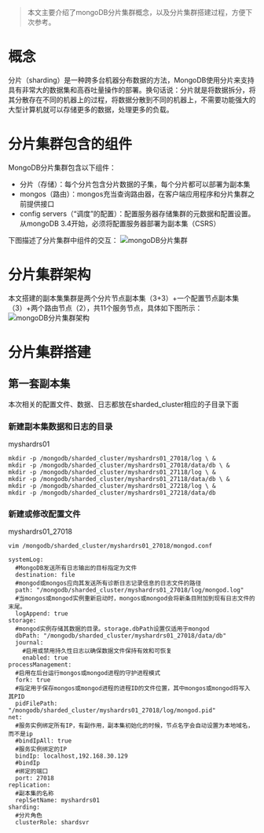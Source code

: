 > 本文主要介绍了mongoDB分片集群概念，以及分片集群搭建过程，方便下次参考。
# 概念
分片（sharding）是一种跨多台机器分布数据的方法，MongoDB使用分片来支持具有非常大的数据集和高吞吐量操作的部署。换句话说：分片就是将数据拆分，将其分散存在不同的机器上的过程，将数据分散到不同的机器上，不需要功能强大的大型计算机就可以存储更多的数据，处理更多的负载。
# 分片集群包含的组件
MongoDB分片集群包含以下组件：
- 分片（存储）：每个分片包含分片数据的子集，每个分片都可以部署为副本集
- mongos（路由）：mongos充当查询路由器，在客户端应用程序和分片集群之前提供接口
- config servers（“调度”的配置）：配置服务器存储集群的元数据和配置设置。从mongoDB 3.4开始，必须将配置服务器部署为副本集（CSRS）

下图描述了分片集群中组件的交互：
![mongoDB分片集群](https://upload-images.jianshu.io/upload_images/9905084-5a93f7dd7a2a3f4d.png?imageMogr2/auto-orient/strip%7CimageView2/2/w/1240)

# 分片集群架构
本文搭建的副本集集群是两个分片节点副本集（3+3）+一个配置节点副本集（3）+两个路由节点（2），共11个服务节点，具体如下图所示：
![mongoDB分片集群架构](https://upload-images.jianshu.io/upload_images/9905084-53db2d9118f06ba2.png?imageMogr2/auto-orient/strip%7CimageView2/2/w/1240)
# 分片集群搭建
## 第一套副本集
本次相关的配置文件、数据、日志都放在sharded_cluster相应的子目录下面
### 新建副本集数据和日志的目录
myshardrs01
```
mkdir -p /mongodb/sharded_cluster/myshardrs01_27018/log \ &
mkdir -p /mongodb/sharded_cluster/myshardrs01_27018/data/db \ &
mkdir -p /mongodb/sharded_cluster/myshardrs01_27118/log \ &
mkdir -p /mongodb/sharded_cluster/myshardrs01_27118/data/db \ &
mkdir -p /mongodb/sharded_cluster/myshardrs01_27218/log \ &
mkdir -p /mongodb/sharded_cluster/myshardrs01_27218/data/db
```
### 新建或修改配置文件
myshardrs01_27018
```
vim /mongodb/sharded_cluster/myshardrs01_27018/mongod.conf
```
```
systemLog:
  #MongoDB发送所有日志输出的目标指定为文件
  destination: file
  #mongod或mongos应向其发送所有诊断日志记录信息的日志文件的路径
  path: "/mongodb/sharded_cluster/myshardrs01_27018/log/mongod.log"
  #当mongos或mongod实例重新启动时，mongos或mongod会将新条目附加到现有日志文件的末尾。
  logAppend: true
storage:
  #mongod实例存储其数据的目录。storage.dbPath设置仅适用于mongod
  dbPath: "/mongodb/sharded_cluster/myshardrs01_27018/data/db"
  journal:
    #启用或禁用持久性日志以确保数据文件保持有效和可恢复
    enabled: true
processManagement:
  #启用在后台运行mongos或mongod进程的守护进程模式
  fork: true
  #指定用于保存mongos或mongod进程的进程ID的文件位置，其中mongos或mongod将写入其PID
  pidFilePath: "/mongodb/sharded_cluster/myshardrs01_27018/log/mongod.pid"
net:
  #服务实例绑定所有IP，有副作用，副本集初始化的时候，节点名字会自动设置为本地域名，而不是ip
  #bindIpAll: true
  #服务实例绑定的IP
  bindIp: localhost,192.168.30.129
  #bindIp
  #绑定的端口
  port: 27018
replication:
  #副本集的名称
  replSetName: myshardrs01
sharding:
  #分片角色
  clusterRole: shardsvr
```











